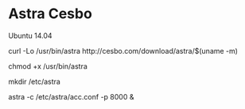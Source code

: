# Astra Cesbo
Ubuntu 14.04
<p>curl -Lo /usr/bin/astra http://cesbo.com/download/astra/$(uname -m)</p>
<p>chmod +x /usr/bin/astra</p>
<p>mkdir /etc/astra</p>
<p>astra -c /etc/astra/acc.conf -p 8000 &</p>
